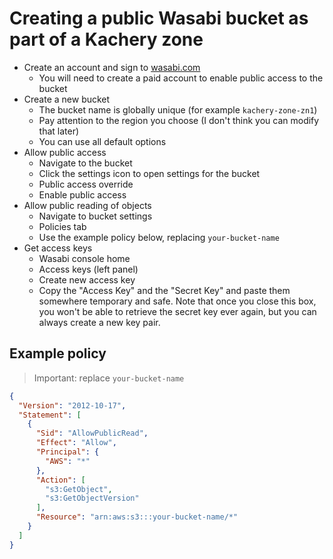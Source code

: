 # Creating a public Wasabi bucket as part of a Kachery zone

* Create an account and sign to [wasabi.com](https://wasabi.com/)
    - You will need to create a paid account to enable public access to the bucket
* Create a new bucket
    - The bucket name is globally unique (for example `kachery-zone-zn1`)
    - Pay attention to the region you choose (I don't think you can modify that later)
    - You can use all default options
* Allow public access
    - Navigate to the bucket
    - Click the settings icon to open settings for the bucket
    - Public access override
    - Enable public access
* Allow public reading of objects
    - Navigate to bucket settings
    - Policies tab
    - Use the example policy below, replacing `your-bucket-name`
* Get access keys
    - Wasabi console home
    - Access keys (left panel)
    - Create new access key
    - Copy the "Access Key" and the "Secret Key" and paste them somewhere temporary and safe. Note that once you close this box, you won't be able to retrieve the secret key ever again, but you can always create a new key pair.

## Example policy

> Important: replace `your-bucket-name`

```json
{
  "Version": "2012-10-17",
  "Statement": [
    {
      "Sid": "AllowPublicRead",
      "Effect": "Allow",
      "Principal": {
        "AWS": "*"
      },
      "Action": [
        "s3:GetObject",
        "s3:GetObjectVersion"
      ],
      "Resource": "arn:aws:s3:::your-bucket-name/*"
    }
  ]
}
```